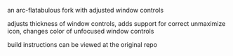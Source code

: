 an arc-flatabulous fork with adjusted window controls

adjusts thickness of window controls, adds support for correct unmaximize icon, changes color of unfocused window controls

build instructions can be viewed at the original repo

